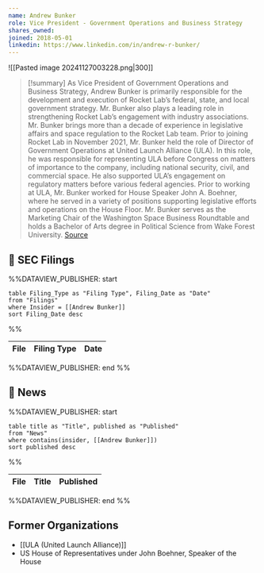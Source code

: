 ```yaml
---
name: Andrew Bunker
role: Vice President - Government Operations and Business Strategy
shares_owned: 
joined: 2018-05-01
linkedin: https://www.linkedin.com/in/andrew-r-bunker/
---
```


![[Pasted image 20241127003228.png|300]]

>[!summary]
As Vice President of Government Operations and Business Strategy, Andrew Bunker is primarily responsible for the development and execution of Rocket Lab’s federal, state, and local government strategy. Mr. Bunker also plays a leading role in strengthening Rocket Lab’s engagement with industry associations. Mr. Bunker brings more than a decade of experience in legislative affairs and space regulation to the Rocket Lab team. Prior to joining Rocket Lab in November 2021, Mr. Bunker held the role of Director of Government Operations at United Launch Alliance (ULA). In this role, he was responsible for representing ULA before Congress on matters of importance to the company, including national security, civil, and commercial space. He also supported ULA’s engagement on regulatory matters before various federal agencies. Prior to working at ULA, Mr. Bunker worked for House Speaker John A. Boehner, where he served in a variety of positions supporting legislative efforts and operations on the House Floor. Mr. Bunker serves as the Marketing Chair of the Washington Space Business Roundtable and holds a Bachelor of Arts degree in Political Science from Wake Forest University.
[Source](https://www.rocketlabusa.com/about/team/)

## 💼 SEC Filings
%%DATAVIEW_PUBLISHER: start
```
table Filing_Type as "Filing Type", Filing_Date as "Date"
from "Filings"
where Insider = [[Andrew Bunker]]
sort Filing_Date desc

```
%%

| File | Filing Type | Date |
| ---- | ----------- | ---- |

%%DATAVIEW_PUBLISHER: end %%

## 📰 News
%%DATAVIEW_PUBLISHER: start
```
table title as "Title", published as "Published"
from "News"
where contains(insider, [[Andrew Bunker]])
sort published desc
```
%%

| File | Title | Published |
| ---- | ----- | --------- |

%%DATAVIEW_PUBLISHER: end %%

## Former Organizations

-  [[ULA (United Launch Alliance)]]
-  US House of Representatives under John Boehner, Speaker of the House